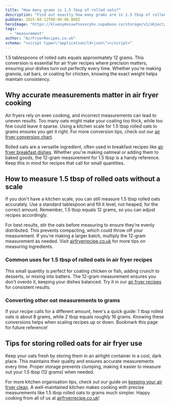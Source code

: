 ```yaml
---
title: "How many grams is 1.5 tbsp of rolled oats?"
description: "Find out exactly how many grams are in 1.5 tbsp of rolled oats for perfect air fryer recipes every time. Get the conversion now!"
pubDate: 2025-08-12T00:00:00.000Z
heroImage: "https://klueoymssxwfnxsvcyhv.supabase.co/storage/v1/object/public/md/how-many-grams-is-1-5-tbsp-rolled-oats-b483da4c.webp"
tags:
  - "measurement"
author: "AirFryerRecipes.co.uk"
schema: "<script type=\"application/ld+json\"></script>"
---
```


<p>1.5 tablespoons of rolled oats equals approximately 12 grams. This conversion is essential for air fryer recipes where precision matters, ensuring your dishes turn out perfectly every time. Whether you're making granola, oat bars, or coating for chicken, knowing the exact weight helps maintain consistency.</p>

<h2>Why accurate measurements matter in air fryer cooking</h2>
<p>Air fryers rely on even cooking, and incorrect measurements can lead to uneven results. Too many oats might make your coating too thick, while too few could leave it sparse. Using a kitchen scale for 1.5 tbsp rolled oats to grams ensures you get it right. For more conversion tips, check out our <a href=https://www.airfryerrecipe.co.uk/air-fryer-conversion-chart>air fryer conversion chart</a>.</p>

<p>Rolled oats are a versatile ingredient, often used in breakfast recipes like <a href=https://www.airfryerrecipe.co.uk/recipe-category/breakfast>air fryer breakfast dishes</a>. Whether you're making oatmeal or adding them to baked goods, the 12-gram measurement for 1.5 tbsp is a handy reference. Keep this in mind for recipes that call for small quantities.</p>

<h2>How to measure 1.5 tbsp of rolled oats without a scale</h2>
<p>If you don't have a kitchen scale, you can still measure 1.5 tbsp rolled oats accurately. Use a standard tablespoon and fill it level, not heaped, for the correct amount. Remember, 1.5 tbsp equals 12 grams, so you can adjust recipes accordingly.</p>

<p>For best results, stir the oats before measuring to ensure they're evenly distributed. This prevents compacting, which could throw off your measurement. If you're making a larger batch, multiply the 12-gram measurement as needed. Visit <a href=https://www.airfryerrecipe.co.uk>airfryerrecipe.co.uk</a> for more tips on measuring ingredients.</p>

<h3>Common uses for 1.5 tbsp of rolled oats in air fryer recipes</h3>
<p>This small quantity is perfect for coating chicken or fish, adding crunch to desserts, or mixing into batters. The 12-gram measurement ensures you don't overdo it, keeping your dishes balanced. Try it in our <a href=https://www.airfryerrecipe.co.uk/recipes>air fryer recipes</a> for consistent results.</p>

<h3>Converting other oat measurements to grams</h3>
<p>If your recipe calls for a different amount, here's a quick guide: 1 tbsp rolled oats is about 8 grams, while 2 tbsp equals roughly 16 grams. Knowing these conversions helps when scaling recipes up or down. Bookmark this page for future reference!</p>

<h2>Tips for storing rolled oats for air fryer use</h2>
<p>Keep your oats fresh by storing them in an airtight container in a cool, dark place. This maintains their quality and ensures accurate measurements every time. Proper storage prevents clumping, making it easier to measure out your 1.5 tbsp (12 grams) when needed.</p>

<p>For more kitchen organisation tips, check out our guide on <a href=https://www.airfryerrecipe.co.uk/air-fryer-cleaner>keeping your air fryer clean</a>. A well-maintained kitchen makes cooking with precise measurements like 1.5 tbsp rolled oats to grams much simpler. Happy cooking from all of us at <a href=https://www.airfryerrecipe.co.uk>airfryerrecipe.co.uk</a>!</p>